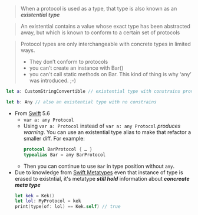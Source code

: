 > When a protocol is used as a type, that type is also known as an ***existential type***
> 

> An existential contains a value whose exact type has been abstracted away, but which is known to conform to a certain set of protocols

> Protocol types are only interchangeable with concrete types in limited ways. 
> - They don’t conform to protocols
> - you can’t create an instance with Bar()
> - you can't call static methods on Bar. 
> This kind of thing is why ‘any’ was introduced. ;-)

```swift
let a: CustomStringConvertible // existential type with constrains provided by CustomStringConvertible protocol

let b: Any // also an existential type with no constrains
```
- From [Swift](../../Swift.md) 5.6
	-  `var a: any Protocol`
	- Using `var a: Protocol` instead of `var a: any Protocol` *produces warning*. You can use an existential type alias to make that refactor a smaller diff. For example:
		```swift
		protocol BarProtocol { … }
		typealias Bar = any BarProtocol
		```
	- Then you can continue to use `Bar` in type position without `any`.
- Due to knowledge from [Swift Metatypes](Swift%20Metatypes.md)  even that instance of type is erased to existntial, it's metatype ***still hold*** information about ***concreate meta type***
	```swift
	let kek = Kek()
	let lol: MyProtocol = kek
	print(type(of: lol) == Kek.self) // true
	```